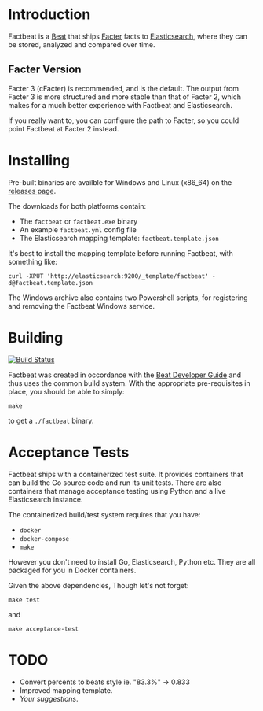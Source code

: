 Introduction
============
Factbeat is a [Beat](https://www.elastic.co/products/beats) that ships
[Facter](https://puppetlabs.com/facter) facts to
[Elasticsearch](https://www.elastic.co/products/elasticsearch), where
they can be stored, analyzed and compared over time.

Facter Version
--------------
Facter 3 (cFacter) is recommended, and is the default. The output from
Facter 3 is more structured and more stable than that of Facter 2,
which makes for a much better experience with Factbeat and
Elasticsearch.

If you really want to, you can configure the path to Facter, so you
could point Factbeat at Facter 2 instead.

Installing
===========
Pre-built binaries are availble for Windows and Linux (x86_64) on the
[releases page](https://github.com/jarpy/factbeat/releases).

The downloads for both platforms contain:
* The `factbeat` or `factbeat.exe` binary
* An example `factbeat.yml` config file
* The Elasticsearch mapping template: `factbeat.template.json`

It's best to install the mapping template before running Factbeat,
with something like:
```
curl -XPUT 'http://elasticsearch:9200/_template/factbeat' -d@factbeat.template.json
```

The Windows archive also contains two Powershell scripts, for
registering and removing the Factbeat Windows service.

Building
========
[![Build Status](https://travis-ci.org/jarpy/factbeat.svg?branch=master)](https://travis-ci.org/jarpy/factbeat)

Factbeat was created in occordance with the [Beat Developer Guide][guide] and
thus uses the common build system. With the appropriate pre-requisites in
place, you should be able to simply:
```
make
```
to get a `./factbeat` binary.

[guide]: https://www.elastic.co/guide/en/beats/libbeat/5.2/new-beat.html

Acceptance Tests
================
Factbeat ships with a containerized test suite. It
provides containers that can build the Go source code and run
its unit tests. There are also containers that manage acceptance
testing using Python and a live Elasticsearch instance.

The containerized build/test system requires that you have:
* `docker`
* `docker-compose`
* `make`

However you don't need to install Go, Elasticsearch, Python etc. They
are all packaged for you in Docker containers.

Given the above dependencies, 
Though let's not forget:
```
make test
```
and
```
make acceptance-test
```

TODO
====
* Convert percents to beats style ie. "83.3%" -> 0.833
* Improved mapping template.
* _Your suggestions_.

